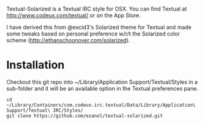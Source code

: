 Textual-Solarized is a Textual IRC style for OSX. You can find Textual at http://www.codeux.com/textual/ or on the App Store.

I have derived this from @excid3's Solarized theme for Textual and made some tweaks based on personal preference w/r/t the Solarized color scheme (http://ethanschoonover.com/solarized).


Installation
============
Checkout this git repo into ~/Library/Application Support/Textual/Styles in a sub-folder and it will be an available option in the Textual preferences pane.

    cd ~/Library/Containers/com.codeux.irc.textual/Data/Library/Application\ Support/Textual\ IRC/Styles/
    git clone https://github.com/ezanol/textual-solarized.git

